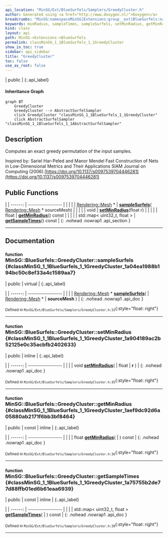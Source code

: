 ```yaml
---
api_location: "MinSG/Ext/BlueSurfels/Samplers/GreedyCluster.h"
author: Generated using <a href="http://www.doxygen.nl/">Doxygen</a>
breadcrumbs: "MinSG:namespaceMinSG|Extensions:group__ext|BlueSurfels:namespaceMinSG_1_1BlueSurfels"
keywords: minRadius, sampleTimes, sampleSurfels, setMinRadius, getMinRadius, getSampleTimes
kind: class
layout: api
path: MinSG->Extensions->BlueSurfels
permalink: classMinSG_1_1BlueSurfels_1_1GreedyCluster
show_in_toc: true
sidebar: api_sidebar
title: "GreedyCluster"
toc: false
use_as_root: false
---
```


| public |
{:.api_label}

#### Inheritance Graph

```mermaid
graph BT
	GreedyCluster
	GreedyCluster --> AbstractSurfelSampler
	click GreedyCluster "classMinSG_1_1BlueSurfels_1_1GreedyCluster"
	click AbstractSurfelSampler "classMinSG_1_1BlueSurfels_1_1AbstractSurfelSampler"
```

## Description



Computes an exact greedy permutation of the input samples.

Inspired by: Sariel Har-Peled and Manor Mendel Fast Construction of Nets in Low-Dimensional Metrics and Their Applications SIAM Journal on Computing (2006).[https://doi.org/10.1137/s0097539704446281](https://doi.org/10.1137/s0097539704446281)



## Public Functions

|
| ------: | ----------------- |
|  | |
| [Rendering::Mesh](classRendering_1_1Mesh) * | **[sampleSurfels](#classMinSG_1_1BlueSurfels_1_1GreedyCluster_1a04ea1988b194bc50c8ef33a4c1589aa7)**( [Rendering::Mesh](classRendering_1_1Mesh) * sourceMesh) |
|  | |
| void | **[setMinRadius](#classMinSG_1_1BlueSurfels_1_1GreedyCluster_1a904189ac2b52125e0c35acbfb2402633)**(float r) |
|  | |
| float | **[getMinRadius](#classMinSG_1_1BlueSurfels_1_1GreedyCluster_1aef9dc92d6a05880ab2171f6bb3bf8464)**() const |
|  | |
| std::map< uint32_t, float > | **[getSampleTimes](#classMinSG_1_1BlueSurfels_1_1GreedyCluster_1a75755b2de77d88ffb01ed6b61eaa6939)**() const |
{: .nohead .nowrap1 .api_section }


-------------------------------------------------------------------

## Documentation

### <small>function</small><br/> MinSG::BlueSurfels::GreedyCluster::sampleSurfels {#classMinSG_1_1BlueSurfels_1_1GreedyCluster_1a04ea1988b194bc50c8ef33a4c1589aa7}

| public | virtual |
{:.api_label}

|
| ------: | ----------------- |
|  |
| [Rendering::Mesh](classRendering_1_1Mesh) * **[sampleSurfels](#classMinSG_1_1BlueSurfels_1_1GreedyCluster_1a04ea1988b194bc50c8ef33a4c1589aa7)**( |  [Rendering::Mesh](classRendering_1_1Mesh) * | **sourceMesh** ) |
{: .nohead .nowrap1 .api_doc }





<sub>Defined in `MinSG/Ext/BlueSurfels/Samplers/GreedyCluster.h:33`</sub>{:style="float: right"}

-------------------------------------------------------------------

### <small>function</small><br/> MinSG::BlueSurfels::GreedyCluster::setMinRadius {#classMinSG_1_1BlueSurfels_1_1GreedyCluster_1a904189ac2b52125e0c35acbfb2402633}

| public | inline |
{:.api_label}

|
| ------: | ----------------- |
|  |
| void **[setMinRadius](#classMinSG_1_1BlueSurfels_1_1GreedyCluster_1a904189ac2b52125e0c35acbfb2402633)**( | float | **r** ) |
{: .nohead .nowrap1 .api_doc }





<sub>Defined in `MinSG/Ext/BlueSurfels/Samplers/GreedyCluster.h:35`</sub>{:style="float: right"}

-------------------------------------------------------------------

### <small>function</small><br/> MinSG::BlueSurfels::GreedyCluster::getMinRadius {#classMinSG_1_1BlueSurfels_1_1GreedyCluster_1aef9dc92d6a05880ab2171f6bb3bf8464}

| public | const | inline |
{:.api_label}

|
| ------: | ----------------- |
|  |
| float **[getMinRadius](#classMinSG_1_1BlueSurfels_1_1GreedyCluster_1aef9dc92d6a05880ab2171f6bb3bf8464)**( |  ) const |
{: .nohead .nowrap1 .api_doc }





<sub>Defined in `MinSG/Ext/BlueSurfels/Samplers/GreedyCluster.h:36`</sub>{:style="float: right"}

-------------------------------------------------------------------

### <small>function</small><br/> MinSG::BlueSurfels::GreedyCluster::getSampleTimes {#classMinSG_1_1BlueSurfels_1_1GreedyCluster_1a75755b2de77d88ffb01ed6b61eaa6939}

| public | const | inline |
{:.api_label}

|
| ------: | ----------------- |
|  |
| std::map< uint32_t, float > **[getSampleTimes](#classMinSG_1_1BlueSurfels_1_1GreedyCluster_1a75755b2de77d88ffb01ed6b61eaa6939)**( |  ) const |
{: .nohead .nowrap1 .api_doc }





<sub>Defined in `MinSG/Ext/BlueSurfels/Samplers/GreedyCluster.h:38`</sub>{:style="float: right"}

-------------------------------------------------------------------

